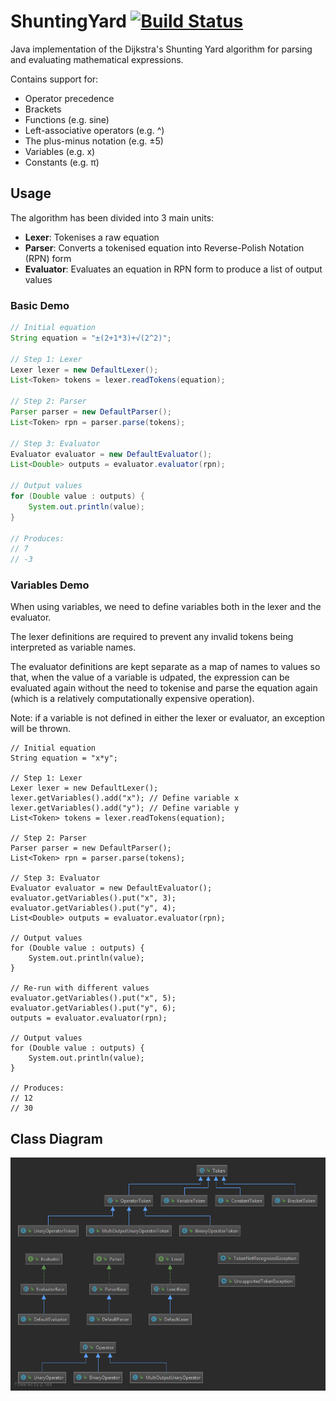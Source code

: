 # ShuntingYard [![Build Status](https://travis-ci.com/ed-cooper/ShuntingYard.svg?token=5sFscgbotf7G8x6qAMAb&branch=master)](https://travis-ci.com/ed-cooper/ShuntingYard)
Java implementation of the Dijkstra's Shunting Yard algorithm for parsing and evaluating mathematical expressions.

Contains support for:
- Operator precedence
- Brackets
- Functions (e.g. sine)
- Left-associative operators (e.g. ^)
- The plus-minus notation (e.g. ±5)
- Variables (e.g. x)
- Constants (e.g. π)

## Usage
The algorithm has been divided into 3 main units:
- **Lexer**: Tokenises a raw equation
- **Parser**: Converts a tokenised equation into Reverse-Polish Notation (RPN) form
- **Evaluator**: Evaluates an equation in RPN form to produce a list of output values

### Basic Demo
```Java
// Initial equation
String equation = "±(2+1*3)+√(2^2)";

// Step 1: Lexer
Lexer lexer = new DefaultLexer();
List<Token> tokens = lexer.readTokens(equation);

// Step 2: Parser
Parser parser = new DefaultParser();
List<Token> rpn = parser.parse(tokens);

// Step 3: Evaluator
Evaluator evaluator = new DefaultEvaluator();
List<Double> outputs = evaluator.evaluator(rpn);

// Output values
for (Double value : outputs) {
    System.out.println(value);
}

// Produces:
// 7
// -3
```

### Variables Demo
When using variables, we need to define variables both in the lexer and the evaluator.

The lexer definitions are required to prevent any invalid tokens being interpreted as
variable names.

The evaluator definitions are kept separate as a map of names to values so that, when
the value of a variable is udpated, the expression can be evaluated again without the
need to tokenise and parse the equation again (which is a relatively computationally
expensive operation).

Note: if a variable is not defined in either the lexer or evaluator, an exception will
be thrown.

```
// Initial equation
String equation = "x*y";

// Step 1: Lexer
Lexer lexer = new DefaultLexer();
lexer.getVariables().add("x"); // Define variable x
lexer.getVariables().add("y"); // Define variable y
List<Token> tokens = lexer.readTokens(equation);

// Step 2: Parser
Parser parser = new DefaultParser();
List<Token> rpn = parser.parse(tokens);

// Step 3: Evaluator
Evaluator evaluator = new DefaultEvaluator();
evaluator.getVariables().put("x", 3);
evaluator.getVariables().put("y", 4);
List<Double> outputs = evaluator.evaluator(rpn);

// Output values
for (Double value : outputs) {
    System.out.println(value);
}

// Re-run with different values
evaluator.getVariables().put("x", 5);
evaluator.getVariables().put("y", 6);
outputs = evaluator.evaluator(rpn);

// Output values
for (Double value : outputs) {
    System.out.println(value);
}

// Produces:
// 12
// 30
```

## Class Diagram
![Class diagram](classdiagram.png)

